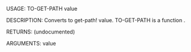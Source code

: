 USAGE:
     TO-GET-PATH value 

DESCRIPTION:
     Converts to get-path! value.
     TO-GET-PATH is a function .

RETURNS:
    (undocumented)

ARGUMENTS:
    value
